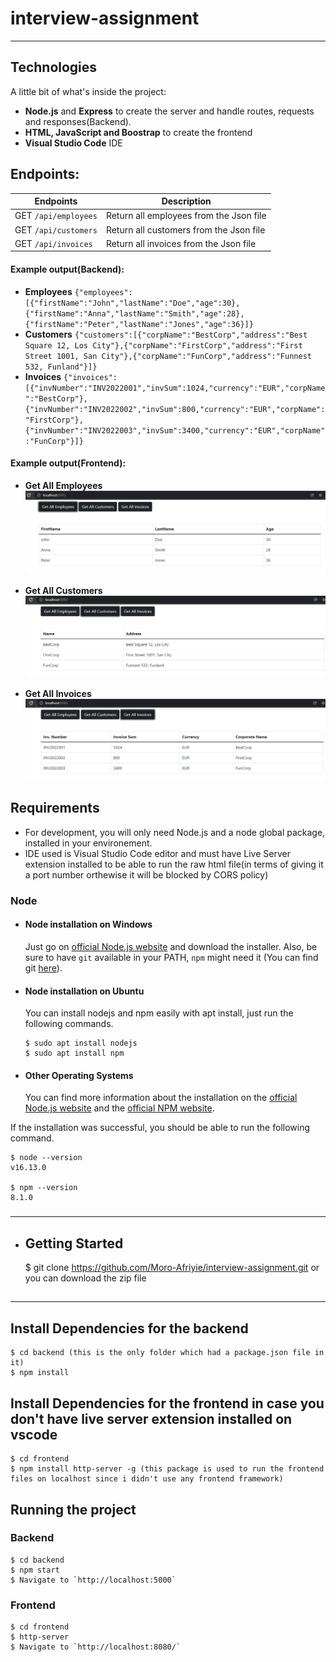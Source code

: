 # interview-assignment

---

## Technologies

A little bit of what's inside the project:

- **Node.js** and **Express** to create the server and handle routes, requests and responses(Backend).
- **HTML, JavaScript and Boostrap** to create the frontend
- **Visual Studio Code** IDE

## Endpoints:

| Endpoints            | Description                             |
| -------------------- | --------------------------------------- |
| GET `/api/employees` | Return all employees from the Json file |
| GET `/api/customers` | Return all customers from the Json file |
| GET `/api/invoices`  | Return all invoices from the Json file  |

#### Example output(Backend):

- **Employees** `{"employees":[{"firstName":"John","lastName":"Doe","age":30},{"firstName":"Anna","lastName":"Smith","age":28},{"firstName":"Peter","lastName":"Jones","age":36}]}`
- **Customers** `{"customers":[{"corpName":"BestCorp","address":"Best Square 12, Los City"},{"corpName":"FirstCorp","address":"First Street 1001, San City"},{"corpName":"FunCorp","address":"Funnest 532, Funland"}]}`
- **Invoices** `{"invoices":[{"invNumber":"INV2022001","invSum":1024,"currency":"EUR","corpName":"BestCorp"},{"invNumber":"INV2022002","invSum":800,"currency":"EUR","corpName":"FirstCorp"},{"invNumber":"INV2022003","invSum":3400,"currency":"EUR","corpName":"FunCorp"}]}`

#### Example output(Frontend):

- **Get All Employees**
  ![Employees](./employees.png)

- **Get All Customers**
  ![Customers](./customers.png)

- **Get All Invoices**
  ![Invoices](./invoices.png)

## Requirements

- For development, you will only need Node.js and a node global package, installed in your environement.
- IDE used is Visual Studio Code editor and must have Live Server extension installed to be able to run the raw html file(in terms of giving it a port number orthewise it will be blocked by CORS policy)

### Node

- #### Node installation on Windows

  Just go on [official Node.js website](https://nodejs.org/) and download the installer.
  Also, be sure to have `git` available in your PATH, `npm` might need it (You can find git [here](https://git-scm.com/)).

- #### Node installation on Ubuntu

  You can install nodejs and npm easily with apt install, just run the following commands.

      $ sudo apt install nodejs
      $ sudo apt install npm

- #### Other Operating Systems
  You can find more information about the installation on the [official Node.js website](https://nodejs.org/) and the [official NPM website](https://npmjs.org/).

If the installation was successful, you should be able to run the following command.

    $ node --version
    v16.13.0

    $ npm --version
    8.1.0

###

---

- ## Getting Started
  $ git clone https://github.com/Moro-Afriyie/interview-assignment.git or you can download the zip file

##

---

## Install Dependencies for the backend

    $ cd backend (this is the only folder which had a package.json file in it)
    $ npm install

## Install Dependencies for the frontend in case you don't have live server extension installed on vscode

    $ cd frontend
    $ npm install http-server -g (this package is used to run the frontend files on localhost since i didn't use any frontend framework)

## Running the project

### Backend

    $ cd backend
    $ npm start
    $ Navigate to `http://localhost:5000`

### Frontend

    $ cd frontend
    $ http-server
    $ Navigate to `http://localhost:8080/`
